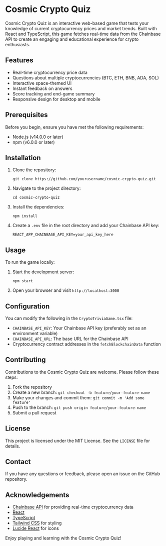 # Cosmic Crypto Quiz

Cosmic Crypto Quiz is an interactive web-based game that tests your knowledge of current cryptocurrency prices and market trends. Built with React and TypeScript, this game fetches real-time data from the Chainbase API to create an engaging and educational experience for crypto enthusiasts.

## Features

- Real-time cryptocurrency price data
- Questions about multiple cryptocurrencies (BTC, ETH, BNB, ADA, SOL)
- Interactive space-themed UI
- Instant feedback on answers
- Score tracking and end-game summary
- Responsive design for desktop and mobile

## Prerequisites

Before you begin, ensure you have met the following requirements:

- Node.js (v14.0.0 or later)
- npm (v6.0.0 or later)

## Installation

1. Clone the repository:
   ```
   git clone https://github.com/yourusername/cosmic-crypto-quiz.git
   ```

2. Navigate to the project directory:
   ```
   cd cosmic-crypto-quiz
   ```

3. Install the dependencies:
   ```
   npm install
   ```

4. Create a `.env` file in the root directory and add your Chainbase API key:
   ```
   REACT_APP_CHAINBASE_API_KEY=your_api_key_here
   ```

## Usage

To run the game locally:

1. Start the development server:
   ```
   npm start
   ```

2. Open your browser and visit `http://localhost:3000`

## Configuration

You can modify the following in the `CryptoTriviaGame.tsx` file:

- `CHAINBASE_API_KEY`: Your Chainbase API key (preferably set as an environment variable)
- `CHAINBASE_API_URL`: The base URL for the Chainbase API
- Cryptocurrency contract addresses in the `fetchBlockchainData` function

## Contributing

Contributions to the Cosmic Crypto Quiz are welcome. Please follow these steps:

1. Fork the repository
2. Create a new branch: `git checkout -b feature/your-feature-name`
3. Make your changes and commit them: `git commit -m 'Add some feature'`
4. Push to the branch: `git push origin feature/your-feature-name`
5. Submit a pull request

## License

This project is licensed under the MIT License. See the `LICENSE` file for details.

## Contact

If you have any questions or feedback, please open an issue on the GitHub repository.

## Acknowledgements

- [Chainbase API](https://chainbase.online/) for providing real-time cryptocurrency data
- [React](https://reactjs.org/)
- [TypeScript](https://www.typescriptlang.org/)
- [Tailwind CSS](https://tailwindcss.com/) for styling
- [Lucide React](https://lucide.dev/) for icons

Enjoy playing and learning with the Cosmic Crypto Quiz!
